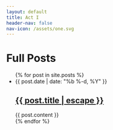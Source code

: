 ```yaml
---
layout: default
title: Act I
header-nav: false
nav-icon: /assets/one.svg
---
```




<div class="home">
  <h1 class="page-heading">Full Posts</h1>
  <ul class="post-list">
    {% for post in site.posts %}
      <li>
        <span class="post-meta">{{ post.date | date: "%b %-d, %Y" }}</span>
        <h2>
          <a class="post-link" href="{{ post.url | prepend: site.baseurl }}">
            {{ post.title | escape }}
          </a>
        </h2>
        <span>
          {{ post.content }}
        </span>
      </li>
    {% endfor %}
  </ul>
</div>
